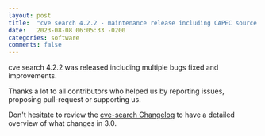 ```yaml
---
layout: post
title:  "cve search 4.2.2 - maintenance release including CAPEC source bugfix"
date:   2023-08-08 06:05:33 -0200
categories: software
comments: false
---
```


cve search 4.2.2 was released including multiple bugs fixed and improvements.

Thanks a lot to all contributors who helped us by reporting issues, proposing pull-request or supporting us.

Don't hesitate to review the [cve-search Changelog](https://www.cve-search.org/Changelog.txt) to have a detailed overview of what changes in 3.0.
